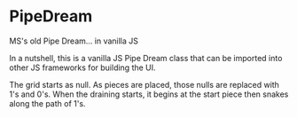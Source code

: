 # PipeDream
MS's old Pipe Dream... in vanilla JS

In a nutshell, this is a vanilla JS Pipe Dream class that can be imported into other JS frameworks for building the UI.

The grid starts as null. As pieces are placed, those nulls are replaced with 1's and 0's. When the draining starts, it begins at the start piece then snakes along the path of 1's.
